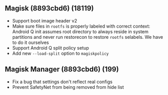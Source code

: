 ## Magisk (8893cbd6) (18119)
- Support boot image header v2
- Make sure files in `rootfs` is properly labeled with correct context:
Android Q init assumes root directory to always reside in system
partitions and never run restorecon to restore `rootfs` selabels.
We have to do it ourselves
- Support Android Q split policy setup
- Add new `--load-split` option to `magiskpolicy`

## Magisk Manager (8893cbd6) (199)
- Fix a bug that settings don't reflect real configs
- Prevent SafetyNet from being removed from hide list
